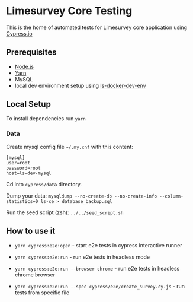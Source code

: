 # Limesurvey Core Testing 

This is the home of automated tests for Limesurvey core application using [Cypress.io](https://www.cypress.io/)

## Prerequisites

* [Node.js](https://nodejs.org/en)
* [Yarn](https://yarnpkg.com/)
* MySQL
* local dev environment setup using [ls-docker-dev-env](https://bitbucket.org/limesurvey/ls-docker-dev-env/src/master/)

## Local Setup

To install dependencies run ```yarn```

### Data

Create mysql config file ```~/.my.cnf``` with this content:
```
[mysql]
user=root
password=root
host=ls-dev-mysql
```

Cd into ```cypress/data``` directory.

Dump your data:
```mysqldump --no-create-db --no-create-info --column-statistics=0 ls-ce > database_backup.sql```

Run the seed script (zsh):
```../../seed_script.sh```


## How to use it

* ```yarn cypress:e2e:open``` - start e2e tests in cypress interactive runner
* ```yarn cypress:e2e:run``` - run e2e tests in headless mode

* ```yarn cypress:e2e:run --browser chrome``` - run e2e tests in headless chrome browser
* ```yarn cypress:e2e:run --spec cypress/e2e/create_survey.cy.js``` - run tests from specific file
